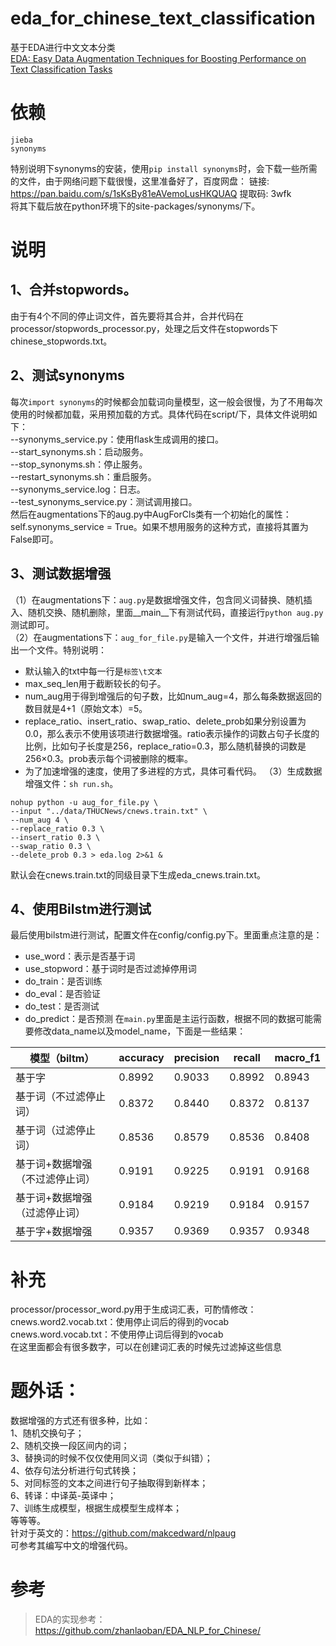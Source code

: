 # eda_for_chinese_text_classification
基于EDA进行中文文本分类<br>
<a href="https://arxiv.org/abs/1901.11196">EDA: Easy Data Augmentation Techniques for Boosting Performance on Text Classification Tasks</a>

# 依赖
```
jieba
synonyms
```
特别说明下synonyms的安装，使用```pip install synonyms```时，会下载一些所需的文件，由于网络问题下载很慢，这里准备好了，百度网盘：
链接: https://pan.baidu.com/s/1sKsBy81eAVemoLusHKQUAQ 提取码: 3wfk <br>
将其下载后放在python环境下的site-packages/synonyms/下。
# 说明
## 1、合并stopwords。
由于有4个不同的停止词文件，首先要将其合并，合并代码在processor/stopwords_processor.py，处理之后文件在stopwords下chinese_stopwords.txt。
## 2、测试synonyms
每次```import synonyms```的时候都会加载词向量模型，这一般会很慢，为了不用每次使用的时候都加载，采用预加载的方式。具体代码在script/下，具体文件说明如下：<br>
--synonyms_service.py：使用flask生成调用的接口。<br>
--start_synonyms.sh：启动服务。<br>
--stop_synonyms.sh：停止服务。<br>
--restart_synonyms.sh：重启服务。<br>
--synonyms_service.log：日志。<br>
--test_synonyms_service.py：测试调用接口。<br>
然后在augmentations下的aug.py中AugForCls类有一个初始化的属性：self.synonyms_service = True。如果不想用服务的这种方式，直接将其置为False即可。
## 3、测试数据增强
（1）在augmentations下：```aug.py```是数据增强文件，包含同义词替换、随机插入、随机交换、随机删除，里面__main__下有测试代码，直接运行```python aug.py```测试即可。<br>
（2）在augmentations下：```aug_for_file.py```是输入一个文件，并进行增强后输出一个文件。特别说明：
- 默认输入的txt中每一行是```标签\t文本```
- max_seq_len用于截断较长的句子。
- num_aug用于得到增强后的句子数，比如num_aug=4，那么每条数据返回的数目就是4+1（原始文本）=5。
- replace_ratio、insert_ratio、swap_ratio、delete_prob如果分别设置为0.0，那么表示不使用该项进行数据增强。ratio表示操作的词数占句子长度的比例，比如句子长度是256，replace_ratio=0.3，那么随机替换的词数是256×0.3。prob表示每个词被删除的概率。
- 为了加速增强的速度，使用了多进程的方式，具体可看代码。
（3）生成数据增强文件：```sh run.sh```。
```
nohup python -u aug_for_file.py \
--input "../data/THUCNews/cnews.train.txt" \
--num_aug 4 \
--replace_ratio 0.3 \
--insert_ratio 0.3 \
--swap_ratio 0.3 \
--delete_prob 0.3 > eda.log 2>&1 &
```
默认会在cnews.train.txt的同级目录下生成eda_cnews.train.txt。
## 4、使用Bilstm进行测试
最后使用bilstm进行测试，配置文件在config/config.py下。里面重点注意的是：
- use_word：表示是否基于词
- use_stopword：基于词时是否过滤掉停用词
- do_train：是否训练
- do_eval：是否验证
- do_test：是否测试
- do_predict：是否预测
在```main.py```里面是主运行函数，根据不同的数据可能需要修改data_name以及model_name，下面是一些结果：<br>

|  模型（biltm）   | accuracy  | precision | recall| macro_f1|
|  ------------  | ------------  |------------  |------------  |------------  |
| 基于字  | 0.8992 |0.9033|    0.8992 |   0.8943|
| 基于词（不过滤停止词）  | 0.8372 |0.8440  |  0.8372 |   0.8137 |
|基于词（过滤停止词）|0.8536|0.8579  |  0.8536  |  0.8408|
|基于词+数据增强（不过滤停止词）|0.9191|0.9225  |  0.9191 |   0.9168|
|基于词+数据增强（过滤停止词）|0.9184|0.9219  |  0.9184  |  0.9157|
|基于字+数据增强| 0.9357|0.9369  |  0.9357  |  0.9348|

# 补充
processor/processor_word.py用于生成词汇表，可酌情修改：<br>
cnews.word2.vocab.txt：使用停止词后的得到的vocab<br>
cnews.word.vocab.txt：不使用停止词后得到的vocab<br>
在这里面都会有很多数字，可以在创建词汇表的时候先过滤掉这些信息<br>

# 题外话：
数据增强的方式还有很多种，比如：<br>
1、随机交换句子；<br>
2、随机交换一段区间内的词；<br>
3、替换词的时候不仅仅使用同义词（类似于纠错）；<br>
4、依存句法分析进行句式转换；<br>
5、对同标签的文本之间进行句子抽取得到新样本；<br>
6、转译：中译英-英译中；<br>
7、训练生成模型，根据生成模型生成样本；<br>
等等等。<br>
针对于英文的：https://github.com/makcedward/nlpaug<br>
可参考其编写中文的增强代码。

# 参考
> EDA的实现参考：https://github.com/zhanlaoban/EDA_NLP_for_Chinese/
